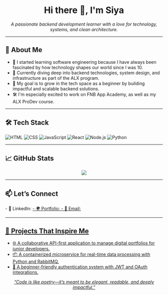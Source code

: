<!-- GitHub Profile README -->

<h1 align="center">Hi there 👋, I'm Siya</h1>

<p align="center">
  <i>A passionate backend development learner with a love for technology, systems, and clean architecture.</i>
</p>

---

<h2>🚀 About Me</h2>

<ul>
  <li>🎯 I started learning software engineering because I have always been fascinated by how technology shapes our world since I was 10.</li>
  <li>🧠 Currently diving deep into backend technologies, system design, and infrastructure as part of the ALX program.</li>
  <li>🌱 My goal is to grow in the tech space as a beginner by building impactful and scalable backend solutions.</li>
  <li>🛠️ I'm especially excited to work on FNB App Academy, as well as my ALX ProDev course.</li>
</ul>

---

<h2>🛠️ Tech Stack</h2>

![HTML](https://img.shields.io/badge/-HTML-E34F26?style=flat-square&logo=html5&logoColor=white) 
![CSS](https://img.shields.io/badge/-CSS-1572B6?style=flat-square&logo=css3&logoColor=white) 
![JavaScript](https://img.shields.io/badge/-JavaScript-F7DF1E?style=flat-square&logo=javascript&logoColor=black) 
![React](https://img.shields.io/badge/-React-61DAFB?style=flat-square&logo=react&logoColor=black) 
![Node.js](https://img.shields.io/badge/-Node.js-339933?style=flat-square&logo=node.js&logoColor=white) 
![Python](https://img.shields.io/badge/python-3670A0?style=for-the-badge&logo=python&logoColor=ffdd54)


---

<h2>📈 GitHub Stats</h2>

<p align="center">
  <img src="https://github-readme-stats.vercel.app/api?username=siya-exe&show_icons=true&theme=tokyonight" />
</p>

---

<h2>📫 Let’s Connect</h2>

<p>
  - 💼 LinkedIn: <a href="https://www.linkedin.com/in/siyabonga-ngwenya-1902642a2/">
  - 🌍 Portfolio: <a href="https://siyajpg-portfolio.netlify.app/">
  - 📧 Email: <a href="mailto:siyangwenya13@gmail.com">
</p>

---

<h2>🧠 Projects That Inspire Me</h2>

<ul>
  <li>🌐 A collaborative API-first application to manage digital portfolios for junior developers.</li>
  <li>📦 A containerized microservice for real-time data processing with Python and RabbitMQ.</li>
  <li>🔐 A beginner-friendly authentication system with JWT and OAuth integrations.</li>
</ul>

<p align="center"><i>“Code is like poetry—it’s meant to be elegant, readable, and deeply impactful.”</i></p>
